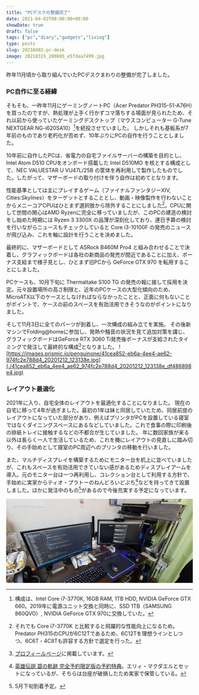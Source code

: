 ```yaml
---
title: "PCデスクの整備完了"
date: 2021-04-02T00:00:00+09:00
showDate: true
draft: false
tags: ["pc","diary","gadgets","living"]
type: posts
slug: 20210402-pc-desk
image: 20210315_200605_e5fdaa7499.jpg
---
```

昨年11月頃から取り組んでいたPCデスクまわりの整備が完了しました。

### PC自作に至る経緯

そもそも、一昨年11月にゲーミングノートPC（Acer Predator PH315-51-A76H）を買ったのですが、熱処理が上手く行かずコマ落ちする場面が見られたため、それ以前から使っていたゲーミングデスクトップ（マウスコンピューター G-Tune NEXTGEAR NG-i620SA10）[^1]を続投させていました。
しかしそれも基板系が7年前のものであり老朽化が否めず、10年ぶりにPCの自作を行うこととしました。

10年前に自作したPCは、省電力の自宅ファイルサーバーの構築を目的とし、Intel Atom D510 CPUをオンボード搭載した Intel D510MO を核とする構成として、NEC VALUESTAR U VU47L/25B の筐体を再利用して製作したものでした。したがって、マザーボードの取り付けを伴う自作は初めてとなります。

性能基準としては主にプレイするゲーム（ファイナルファンタジーXIV, Cities:Skylines）をターゲットとすることとし、動画・映像製作を行わないことからメニーコアCPUはひとまず選択肢から除外することにしました[^2]。CPUに関して世間の関心はAMD Ryzenに完全に移っていましたが、このPCの建造の検討をし始めた時期には Ryzen 3 3300X の品薄が深刻化しており、連日予算の検討を行いながらニュースもチェックしていると Core i3-10100F の発売のニュースが飛び込み、これを軸に設計を行うことを決めました。

最終的に、マザーボードとして ASRock B460M Pro4 と組み合わせることで決着し、グラフィックボードは各社の新商品の発売が間近であることに加え、ボーナス支給まで様子見とし、ひとまず旧PCから GeForce GTX 970 を転用することにしました。

PCケースも、10月下旬に Thermaltake S100 TG の発売の報に接して採用を決定。元々設置場所の高さ制限と、近年のPCケースの大型化傾向のため、MicroATX以下のケースとしなければならなかったことと、正面に何もないことがポイントで、ケースの前のスペースを有効活用できそうなのがポイントになりました。

そして11月3日に全てのパーツが到着し、一次構成の組み立てを実施。
その後新マシンでFolding@homeに参加し、発熱や騒音の状況を見て追加対策を講じ、グラフィックボードはGeForce RTX 3060 Ti発売後ボーナスが支給されたタイミングで発注して最終的な構成[^3]となりました。
![https://images.prismic.io/penguinone/41cea852-eb6a-4ee4-ae62-974fc2e788d4_20201212_123138e.jpg](./41cea852_eb6a_4ee4_ae62_974fc2e788d4_20201212_123138e_df486898e4.jpg)

### レイアウト最適化
2021年に入り、自宅全体のレイアウトを最適化することになりました。
現在の自宅に移って4年が過ぎました。最初の1年は妹と同居していたため、同居前提のレイアウトになっていた部分があり、例えばプリンタがPCを設置している寝室ではなくダイニングスペースにあるなどしていました。これで食事の際に印刷後の排紙トレイに接触するなどの不都合が生じていました。
年に数回家族が来る以外は長らく一人で生活しているため、これを機にレイアウトの見直しに踏み切り、その手始めとして寝室のPC周辺へのプリンタの移動を行いました。

また、マルチディスプレイを構築するためにモニター台を机上に並べていましたが、これもスペースを有効活用できていない感があるためディスプレイアームを導入。元のモニター台は一つ再利用し、コレクション台として利用する方針で、手始めに実家からティオ・プラトーのねんどろいどぷち[^4]などを持ってきて設置しました。ほかに発注中のもの[^5]があるので今後充実する予定になっています。

![Cover Image](./20210315_200605_e5fdaa7499.jpg)

[^1]: 構成は、Intel Core i7-3770K, 16GB RAM, 1TB HDD, NVIDIA GeForce GTX 660。2019年に電源ユニット交換と同時に、SSD 1TB（SAMSUNG 860QVO）, NVIDIA GeForce GTX 970に交換していた。
[^2]: それでも Core i7-3770K と比較すると飛躍的な性能向上になるため。Predator PH315のCPUが6C12Tであるため、6C12Tを理想ラインとしつつ、6C6T・4C8Tも許容する方針で選定を行った。
[^3]: [プロフィールページ](/profile)に掲載しています。
[^4]: [英雄伝説 碧の軌跡 完全予約限定版の予約特典](https://www.4gamer.net/games/126/G012619/20110414003/)。エリィ・マクダエルとセットになっているが、そちらは台座が破損したため実家で保管している。
[^5]: 5月下旬到着予定。